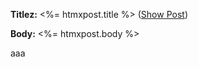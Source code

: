 <div id="<%= dom_id htmxpost %>">
  <p>
    <strong>Titlez:</strong>
    <%= htmxpost.title %> (<a href hx-get="/htmxposts/<%= htmxpost.id %>"  hx-swap="#mydiv" hx-target="#aaa" hx-headers='{"HX": "true"}'>Show Post</a>)  
  </p>

  <p>
    <strong>Body:</strong>
    <%= htmxpost.body %>
  </p>
    <div class="zxz" hx-get="/htmxposts/<%= htmxpost.id %>"  hx-swap="#mydiv" hx-target="#aaa" hx-headers='{"HX": "true"}'>aaa</div>  

</div>
